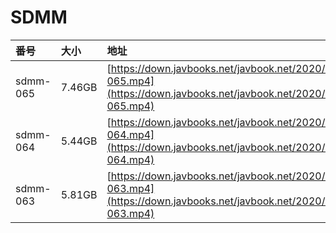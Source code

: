 # SDMM

| 番号 | 大小 | 地址 |
| :--- | :--- | :--- |
| sdmm-065 | 7.46GB | [https://down.javbooks.net/javbook.net/2020/06/22/sdmm-065.mp4](https://down.javbooks.net/javbook.net/2020/06/22/sdmm-065.mp4) |
| sdmm-064 | 5.44GB | [https://down.javbooks.net/javbook.net/2020/06/21/sdmm-064.mp4](https://down.javbooks.net/javbook.net/2020/06/21/sdmm-064.mp4) |
| sdmm-063 | 5.81GB | [https://down.javbooks.net/javbook.net/2020/06/20/sdmm-063.mp4](https://down.javbooks.net/javbook.net/2020/06/20/sdmm-063.mp4) |

